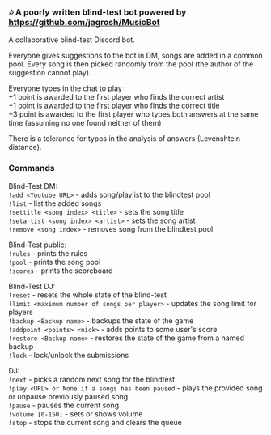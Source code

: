 ### 🎶 A poorly written blind-test bot powered by https://github.com/jagrosh/MusicBot
A collaborative blind-test Discord bot.

Everyone gives suggestions to the bot in DM, songs are added in a common pool. Every song is then picked randomly from the pool (the author of the suggestion cannot play).

Everyone types in the chat to play :   
+1 point is awarded to the first player who finds the correct artist   
+1 point is awarded to the first player who finds the correct title   
+3 point is awarded to the first player who types both answers at the same time (assuming no one found neither of them)   

There is a tolerance for typos in the analysis of answers (Levenshtein distance).

### Commands
Blind-Test DM:   
`!add <Youtube URL>` - adds song/playlist to the blindtest pool   
`!list` - list the added songs   
`!settitle <song index> <title>` - sets the song title   
`!setartist <song index> <artist>` - sets the song artist   
`!remove <song index>` - removes song from the blindtest pool   

Blind-Test public:   
`!rules` - prints the rules   
`!pool` - prints the song pool   
`!scores` - prints the scoreboard   

Blind-Test DJ:   
`!reset` - resets the whole state of the blind-test   
`!limit <maximum number of songs per player>` - updates the song limit for players   
`!backup <Backup name>` - backups the state of the game   
`!addpoint <points> <nick>` - adds points to some user's score   
`!restore <Backup name>` - restores the state of the game from a named backup   
`!lock` - lock/unlock the submissions   

DJ:   
`!next` - picks a random next song for the blindtest   
`!play <URL> or None if a songs has been paused` - plays the provided song or unpause previously paused song   
`!pause` - pauses the current song   
`!volume [0-150]` - sets or shows volume   
`!stop` - stops the current song and clears the queue   